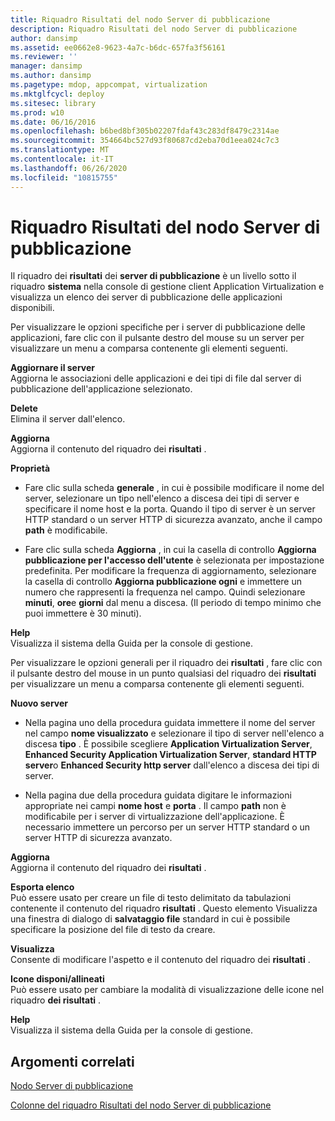 ```yaml
---
title: Riquadro Risultati del nodo Server di pubblicazione
description: Riquadro Risultati del nodo Server di pubblicazione
author: dansimp
ms.assetid: ee0662e8-9623-4a7c-b6dc-657fa3f56161
ms.reviewer: ''
manager: dansimp
ms.author: dansimp
ms.pagetype: mdop, appcompat, virtualization
ms.mktglfcycl: deploy
ms.sitesec: library
ms.prod: w10
ms.date: 06/16/2016
ms.openlocfilehash: b6bed8bf305b02207fdaf43c283df8479c2314ae
ms.sourcegitcommit: 354664bc527d93f80687cd2eba70d1eea024c7c3
ms.translationtype: MT
ms.contentlocale: it-IT
ms.lasthandoff: 06/26/2020
ms.locfileid: "10815755"
---
```

# Riquadro Risultati del nodo Server di pubblicazione


Il riquadro dei **risultati** dei **server di pubblicazione** è un livello sotto il riquadro **sistema** nella console di gestione client Application Virtualization e visualizza un elenco dei server di pubblicazione delle applicazioni disponibili.

Per visualizzare le opzioni specifiche per i server di pubblicazione delle applicazioni, fare clic con il pulsante destro del mouse su un server per visualizzare un menu a comparsa contenente gli elementi seguenti.

<a href="" id="refresh-server"></a>**Aggiornare il server**  
Aggiorna le associazioni delle applicazioni e dei tipi di file dal server di pubblicazione dell'applicazione selezionato.

<a href="" id="delete"></a>**Delete**  
Elimina il server dall'elenco.

<a href="" id="refresh"></a>**Aggiorna**  
Aggiorna il contenuto del riquadro dei **risultati** .

<a href="" id="properties"></a>**Proprietà**  
-   Fare clic sulla scheda **generale** , in cui è possibile modificare il nome del server, selezionare un tipo nell'elenco a discesa dei tipi di server e specificare il nome host e la porta. Quando il tipo di server è un server HTTP standard o un server HTTP di sicurezza avanzato, anche il campo **path** è modificabile.

-   Fare clic sulla scheda **Aggiorna** , in cui la casella di controllo **Aggiorna pubblicazione per l'accesso dell'utente** è selezionata per impostazione predefinita. Per modificare la frequenza di aggiornamento, selezionare la casella di controllo **Aggiorna pubblicazione ogni** e immettere un numero che rappresenti la frequenza nel campo. Quindi selezionare **minuti**, **ore**e **giorni** dal menu a discesa. (Il periodo di tempo minimo che puoi immettere è 30 minuti).

<a href="" id="help"></a>**Help**  
Visualizza il sistema della Guida per la console di gestione.

Per visualizzare le opzioni generali per il riquadro dei **risultati** , fare clic con il pulsante destro del mouse in un punto qualsiasi del riquadro dei **risultati** per visualizzare un menu a comparsa contenente gli elementi seguenti.

<a href="" id="new-server"></a>**Nuovo server**  
-   Nella pagina uno della procedura guidata immettere il nome del server nel campo **nome visualizzato** e selezionare il tipo di server nell'elenco a discesa **tipo** . È possibile scegliere **Application Virtualization Server**, **Enhanced Security Application Virtualization Server**, **standard HTTP server**o **Enhanced Security http server** dall'elenco a discesa dei tipi di server.

-   Nella pagina due della procedura guidata digitare le informazioni appropriate nei campi **nome host** e **porta** . Il campo **path** non è modificabile per i server di virtualizzazione dell'applicazione. È necessario immettere un percorso per un server HTTP standard o un server HTTP di sicurezza avanzato.

<a href="" id="refresh"></a>**Aggiorna**  
Aggiorna il contenuto del riquadro dei **risultati** .

<a href="" id="export-list"></a>**Esporta elenco**  
Può essere usato per creare un file di testo delimitato da tabulazioni contenente il contenuto del riquadro **risultati** . Questo elemento Visualizza una finestra di dialogo di **salvataggio file** standard in cui è possibile specificare la posizione del file di testo da creare.

<a href="" id="view"></a>**Visualizza**  
Consente di modificare l'aspetto e il contenuto del riquadro dei **risultati** .

<a href="" id="arrange-line-up-icons"></a>**Icone disponi/allineati**  
Può essere usato per cambiare la modalità di visualizzazione delle icone nel riquadro **dei risultati** .

<a href="" id="help"></a>**Help**  
Visualizza il sistema della Guida per la console di gestione.

## Argomenti correlati


[Nodo Server di pubblicazione](publishing-servers-node.md)

[Colonne del riquadro Risultati del nodo Server di pubblicazione](publishing-servers-results-pane-columns.md)

 

 





